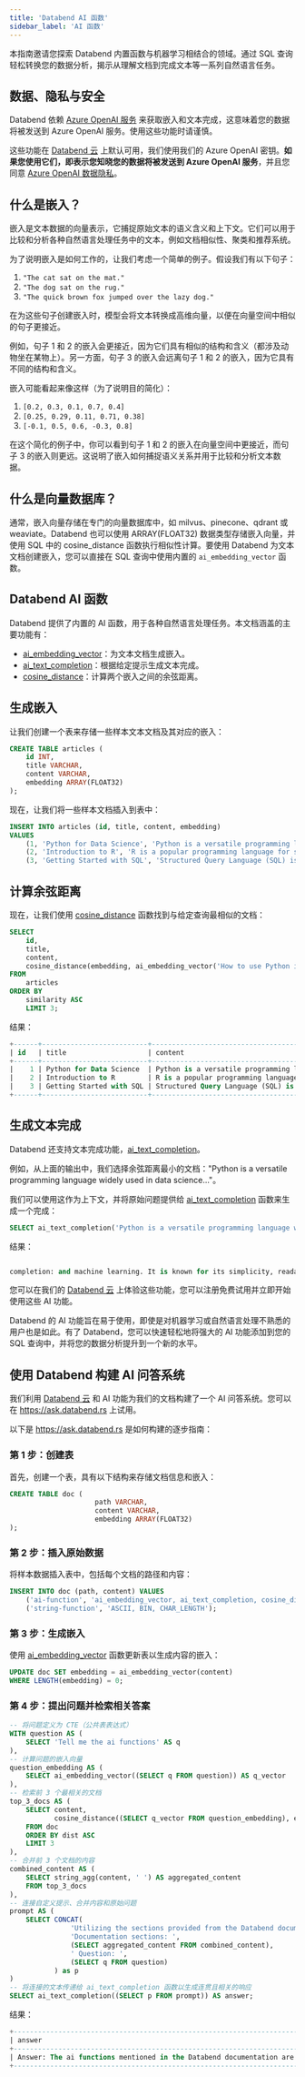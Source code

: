 ```yaml
---
title: 'Databend AI 函数'
sidebar_label: 'AI 函数'
---
```


本指南邀请您探索 Databend 内置函数与机器学习相结合的领域。通过 SQL 查询轻松转换您的数据分析，揭示从理解文档到完成文本等一系列自然语言任务。

## 数据、隐私与安全

Databend 依赖 [Azure OpenAI 服务](https://azure.microsoft.com/en-us/products/ai-services/openai-service) 来获取嵌入和文本完成，这意味着您的数据将被发送到 Azure OpenAI 服务。使用这些功能时请谨慎。

这些功能在 [Databend 云](https://databend.com) 上默认可用，我们使用我们的 Azure OpenAI 密钥。**如果您使用它们，即表示您知晓您的数据将被发送到 Azure OpenAI 服务**，并且您同意 [Azure OpenAI 数据隐私](https://learn.microsoft.com/en-us/legal/cognitive-services/openai/data-privacy)。

## 什么是嵌入？

嵌入是文本数据的向量表示，它捕捉原始文本的语义含义和上下文。它们可以用于比较和分析各种自然语言处理任务中的文本，例如文档相似性、聚类和推荐系统。

为了说明嵌入是如何工作的，让我们考虑一个简单的例子。假设我们有以下句子：
1. `"The cat sat on the mat."`
2. `"The dog sat on the rug."`
3. `"The quick brown fox jumped over the lazy dog."`

在为这些句子创建嵌入时，模型会将文本转换成高维向量，以便在向量空间中相似的句子更接近。

例如，句子 1 和 2 的嵌入会更接近，因为它们具有相似的结构和含义（都涉及动物坐在某物上）。另一方面，句子 3 的嵌入会远离句子 1 和 2 的嵌入，因为它具有不同的结构和含义。

嵌入可能看起来像这样（为了说明目的简化）：

1. `[0.2, 0.3, 0.1, 0.7, 0.4]`
2. `[0.25, 0.29, 0.11, 0.71, 0.38]`
3. `[-0.1, 0.5, 0.6, -0.3, 0.8]`

在这个简化的例子中，你可以看到句子 1 和 2 的嵌入在向量空间中更接近，而句子 3 的嵌入则更远。这说明了嵌入如何捕捉语义关系并用于比较和分析文本数据。

## 什么是向量数据库？

通常，嵌入向量存储在专门的向量数据库中，如 milvus、pinecone、qdrant 或 weaviate。Databend 也可以使用 ARRAY(FLOAT32) 数据类型存储嵌入向量，并使用 SQL 中的 cosine_distance 函数执行相似性计算。要使用 Databend 为文本文档创建嵌入，您可以直接在 SQL 查询中使用内置的 `ai_embedding_vector` 函数。

## Databend AI 函数

Databend 提供了内置的 AI 函数，用于各种自然语言处理任务。本文档涵盖的主要功能有：

- [ai_embedding_vector](/sql/sql-functions/ai-functions/ai-embedding-vector)：为文本文档生成嵌入。
- [ai_text_completion](/sql/sql-functions/ai-functions/ai-text-completion)：根据给定提示生成文本完成。
- [cosine_distance](/sql/sql-functions/ai-functions/ai-cosine-distance)：计算两个嵌入之间的余弦距离。

## 生成嵌入

让我们创建一个表来存储一些样本文本文档及其对应的嵌入：
```sql
CREATE TABLE articles (
    id INT,
    title VARCHAR,
    content VARCHAR,
    embedding ARRAY(FLOAT32)
);
```

现在，让我们将一些样本文档插入到表中：
```sql
INSERT INTO articles (id, title, content, embedding)
VALUES
    (1, 'Python for Data Science', 'Python is a versatile programming language widely used in data science...', ai_embedding_vector('Python is a versatile programming language widely used in data science...')),
    (2, 'Introduction to R', 'R is a popular programming language for statistical computing and graphics...', ai_embedding_vector('R is a popular programming language for statistical computing and graphics...')),
    (3, 'Getting Started with SQL', 'Structured Query Language (SQL) is a domain-specific language used for managing relational databases...', ai_embedding_vector('Structured Query Language (SQL) is a domain-specific language used for managing relational databases...'));
```

## 计算余弦距离

现在，让我们使用 [cosine_distance](/sql/sql-functions/ai-functions/ai-cosine-distance) 函数找到与给定查询最相似的文档：
```sql
SELECT
    id,
    title,
    content,
    cosine_distance(embedding, ai_embedding_vector('How to use Python in data analysis?')) AS similarity
FROM
    articles
ORDER BY
    similarity ASC
    LIMIT 3;
```

结果：
```sql
+------+--------------------------+---------------------------------------------------------------------------------------------------------+------------+
| id   | title                    | content                                                                                                 | similarity |
+------+--------------------------+---------------------------------------------------------------------------------------------------------+------------+
|    1 | Python for Data Science  | Python is a versatile programming language widely used in data science...                               |  0.1142081 |
|    2 | Introduction to R        | R is a popular programming language for statistical computing and graphics...                           | 0.18741018 |
|    3 | Getting Started with SQL | Structured Query Language (SQL) is a domain-specific language used for managing relational databases... | 0.25137568 |
+------+--------------------------+---------------------------------------------------------------------------------------------------------+------------+
```

## 生成文本完成

Databend 还支持文本完成功能，[ai_text_completion](/sql/sql-functions/ai-functions/ai-text-completion)。

例如，从上面的输出中，我们选择余弦距离最小的文档："Python is a versatile programming language widely used in data science..."。

我们可以使用这作为上下文，并将原始问题提供给 [ai_text_completion](/sql/sql-functions/ai-functions/ai-text-completion) 函数来生成一个完成：

```sql
SELECT ai_text_completion('Python is a versatile programming language widely used in data science...') AS completion;
```

结果：
```sql

completion: and machine learning. It is known for its simplicity, readability, and ease of use. Python has a vast collection of libraries and frameworks that make it easy to perform complex tasks such as data analysis, visualization, and machine learning. Some of the popular libraries used in data science include NumPy, Pandas, Matplotlib, and Scikit-learn. Python is also used in web development, game development, and automation. Its popularity and versatility make it a valuable skill for programmers and data scientists.
```

您可以在我们的 [Databend 云](https://databend.com) 上体验这些功能，您可以注册免费试用并立即开始使用这些 AI 功能。

Databend 的 AI 功能旨在易于使用，即使是对机器学习或自然语言处理不熟悉的用户也是如此。有了 Databend，您可以快速轻松地将强大的 AI 功能添加到您的 SQL 查询中，并将您的数据分析提升到一个新的水平。

## 使用 Databend 构建 AI 问答系统

我们利用 [Databend 云](https://databend.com) 和 AI 功能为我们的文档构建了一个 AI 问答系统。您可以在 https://ask.databend.rs 上试用。

以下是 https://ask.databend.rs 是如何构建的逐步指南：

### 第 1 步：创建表

首先，创建一个表，具有以下结构来存储文档信息和嵌入：
```sql
CREATE TABLE doc (
                     path VARCHAR,
                     content VARCHAR,
                     embedding ARRAY(FLOAT32)
);
```

### 第 2 步：插入原始数据

将样本数据插入表中，包括每个文档的路径和内容：
```sql
INSERT INTO doc (path, content) VALUES
    ('ai-function', 'ai_embedding_vector, ai_text_completion, cosine_distance'),
    ('string-function', 'ASCII, BIN, CHAR_LENGTH');
```

### 第 3 步：生成嵌入

使用 [ai_embedding_vector](/sql/sql-functions/ai-functions/ai-embedding-vector) 函数更新表以生成内容的嵌入：
```sql
UPDATE doc SET embedding = ai_embedding_vector(content)
WHERE LENGTH(embedding) = 0;
```

### 第 4 步：提出问题并检索相关答案

```sql
-- 将问题定义为 CTE（公共表表达式）
WITH question AS (
    SELECT 'Tell me the ai functions' AS q
),
-- 计算问题的嵌入向量
question_embedding AS (
    SELECT ai_embedding_vector((SELECT q FROM question)) AS q_vector
),
-- 检索前 3 个最相关的文档
top_3_docs AS (
    SELECT content,
           cosine_distance((SELECT q_vector FROM question_embedding), embedding) AS dist
    FROM doc
    ORDER BY dist ASC
    LIMIT 3
),
-- 合并前 3 个文档的内容
combined_content AS (
    SELECT string_agg(content, ' ') AS aggregated_content
    FROM top_3_docs
),
-- 连接自定义提示、合并内容和原始问题
prompt AS (
    SELECT CONCAT(
               'Utilizing the sections provided from the Databend documentation, answer the questions to the best of your ability. ',
               'Documentation sections: ',
               (SELECT aggregated_content FROM combined_content),
               ' Question: ',
               (SELECT q FROM question)
           ) as p
)
-- 将连接的文本传递给 ai_text_completion 函数以生成连贯且相关的响应
SELECT ai_text_completion((SELECT p FROM prompt)) AS answer;
```

结果：
```sql
+------------------------------------------------------------------------------------------------------------------+
| answer                                                                                                           |
+------------------------------------------------------------------------------------------------------------------+
| Answer: The ai functions mentioned in the Databend documentation are ai_embedding_vector and ai_text_completion. |
+------------------------------------------------------------------------------------------------------------------+
```